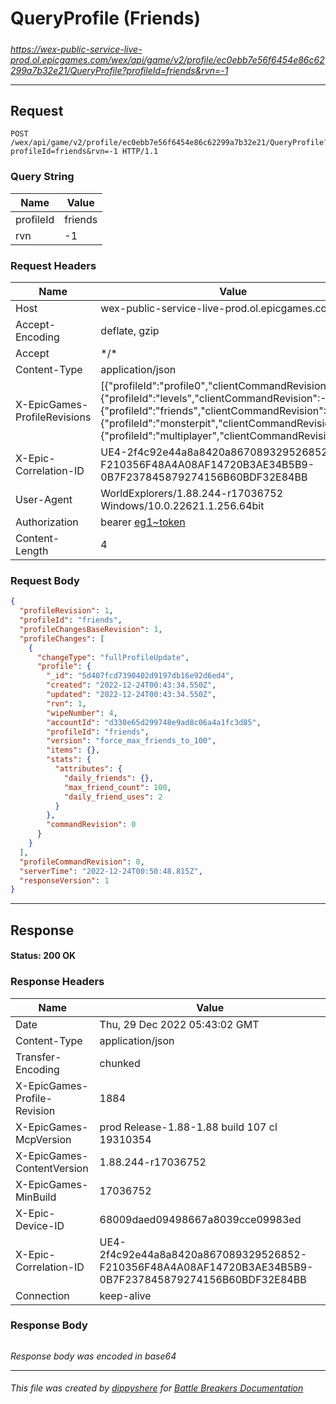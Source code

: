 # QueryProfile (Friends)

#####

*https://wex-public-service-live-prod.ol.epicgames.com/wex/api/game/v2/profile/ec0ebb7e56f6454e86c62299a7b32e21/QueryProfile?profileId=friends&rvn=-1*



___

## Request

```http request
POST /wex/api/game/v2/profile/ec0ebb7e56f6454e86c62299a7b32e21/QueryProfile?profileId=friends&rvn=-1 HTTP/1.1
```

### Query String

| Name | Value |
|---|---|
| profileId | friends |
| rvn | -1 |




### Request Headers

| Name | Value |
|---|---|
| Host | wex-public-service-live-prod.ol.epicgames.com |
| Accept-Encoding | deflate, gzip |
| Accept | \*/\* |
| Content-Type | application/json |
| X-EpicGames-ProfileRevisions | [{"profileId":"profile0","clientCommandRevision":-1},{"profileId":"levels","clientCommandRevision":-1},{"profileId":"friends","clientCommandRevision":-1},{"profileId":"monsterpit","clientCommandRevision":-1},{"profileId":"multiplayer","clientCommandRevision":-1}] |
| X-Epic-Correlation-ID | UE4-2f4c92e44a8a8420a867089329526852-F210356F48A4A08AF14720B3AE34B5B9-0B7F237845879274156B60BDF32E84BB |
| User-Agent | WorldExplorers/1.88.244-r17036752 Windows/10.0.22621.1.256.64bit |
| Authorization | bearer [eg1~token](https://github.com/dippyshere/battle-breakers-documentation/blob/master/docs/common/tokens/eg1.md) |
| Content-Length | 4 |


### Request Body

```json
{
  "profileRevision": 1,
  "profileId": "friends",
  "profileChangesBaseRevision": 1,
  "profileChanges": [
    {
      "changeType": "fullProfileUpdate",
      "profile": {
        "_id": "5d407fcd7390402d9197db16e92d6ed4",
        "created": "2022-12-24T00:43:34.550Z",
        "updated": "2022-12-24T00:43:34.550Z",
        "rvn": 1,
        "wipeNumber": 4,
        "accountId": "d330e65d299748e9ad8c06a4a1fc3d85",
        "profileId": "friends",
        "version": "force_max_friends_to_100",
        "items": {},
        "stats": {
          "attributes": {
            "daily_friends": {},
            "max_friend_count": 100,
            "daily_friend_uses": 2
          }
        },
        "commandRevision": 0
      }
    }
  ],
  "profileCommandRevision": 0,
  "serverTime": "2022-12-24T00:50:48.815Z",
  "responseVersion": 1
}
```

___

## Response

#### Status: 200 OK




### Response Headers

| Name | Value |
|---|---|
| Date | Thu, 29 Dec 2022 05:43:02 GMT |
| Content-Type | application/json |
| Transfer-Encoding | chunked |
| X-EpicGames-Profile-Revision | 1884 |
| X-EpicGames-McpVersion | prod Release-1.88-1.88 build 107 cl 19310354 |
| X-EpicGames-ContentVersion | 1.88.244-r17036752 |
| X-EpicGames-MinBuild | 17036752 |
| X-Epic-Device-ID | 68009daed09498667a8039cce09983ed |
| X-Epic-Correlation-ID | UE4-2f4c92e44a8a8420a867089329526852-F210356F48A4A08AF14720B3AE34B5B9-0B7F237845879274156B60BDF32E84BB |
| Connection | keep-alive |


### Response Body

```json

```

*Response body was encoded in base64*

___

###### This file was created by [dippyshere](https://github.com/dippyshere) for [Battle Breakers Documentation](https://github.com/dippyshere/battle-breakers-documentation)
